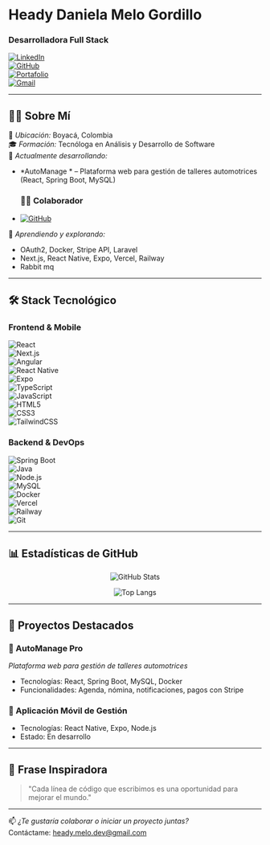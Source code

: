 # Heady Daniela Melo Gordillo  
### Desarrolladora Full Stack  

[![LinkedIn](https://img.shields.io/badge/LinkedIn-0A66C2?style=for-the-badge&logo=linkedin&logoColor=white)](https://www.linkedin.com/in/heady-daniela-melo-gordillo-381855363/)  
[![GitHub](https://img.shields.io/badge/GitHub-181717?style=for-the-badge&logo=github&logoColor=white)](https://github.com/headydaniela)  
[![Portafolio](https://img.shields.io/badge/Portafolio-FF5722?style=for-the-badge&logo=google-chrome&logoColor=white)](https://tu-portafolio.com)  
[![Gmail](https://img.shields.io/badge/Gmail-EA4335?style=for-the-badge&logo=gmail&logoColor=white)](mailto:heady.melo.dev@gmail.com)  

---

## 👩‍💻 Sobre Mí

📍 *Ubicación:* Boyacá, Colombia  
🎓 *Formación:* Tecnóloga en Análisis y Desarrollo de Software  
🚀 *Actualmente desarrollando:*  
- *AutoManage * – Plataforma web para gestión de talleres automotrices (React, Spring Boot, MySQL)
  ### 👩‍💻 Colaborador
- [![GitHub](https://img.shields.io/badge/GitHub-181717?style=for-the-badge&logo=github&logoColor=white)](https://github.com/esteban225) 

🧠 *Aprendiendo y explorando:*  
- OAuth2, Docker, Stripe API, Laravel  
- Next.js, React Native, Expo, Vercel, Railway
- Rabbit mq

---

## 🛠 Stack Tecnológico

### Frontend & Mobile  
![React](https://img.shields.io/badge/React-61DAFB?style=flat-square&logo=react&logoColor=black)  
![Next.js](https://img.shields.io/badge/Next.js-000000?style=flat-square&logo=next.js&logoColor=white)  
![Angular](https://img.shields.io/badge/Angular-DD0031?style=flat-square&logo=angular&logoColor=white)  
![React Native](https://img.shields.io/badge/React_Native-61DAFB?style=flat-square&logo=react&logoColor=black)  
![Expo](https://img.shields.io/badge/Expo-000020?style=flat-square&logo=expo&logoColor=white)  
![TypeScript](https://img.shields.io/badge/TypeScript-3178C6?style=flat-square&logo=typescript&logoColor=white)  
![JavaScript](https://img.shields.io/badge/JavaScript-F7DF1E?style=flat-square&logo=javascript&logoColor=black)  
![HTML5](https://img.shields.io/badge/HTML5-E34F26?style=flat-square&logo=html5&logoColor=white)  
![CSS3](https://img.shields.io/badge/CSS3-1572B6?style=flat-square&logo=css3&logoColor=white)  
![TailwindCSS](https://img.shields.io/badge/TailwindCSS-06B6D4?style=flat-square&logo=tailwind-css&logoColor=white)  

### Backend & DevOps  
![Spring Boot](https://img.shields.io/badge/Spring_Boot-6DB33F?style=flat-square&logo=spring-boot&logoColor=white)  
![Java](https://img.shields.io/badge/Java-007396?style=flat-square&logo=java&logoColor=white)  
![Node.js](https://img.shields.io/badge/Node.js-339933?style=flat-square&logo=node.js&logoColor=white)  
![MySQL](https://img.shields.io/badge/MySQL-4479A1?style=flat-square&logo=mysql&logoColor=white)  
![Docker](https://img.shields.io/badge/Docker-2496ED?style=flat-square&logo=docker&logoColor=white)  
![Vercel](https://img.shields.io/badge/Vercel-000000?style=flat-square&logo=vercel&logoColor=white)  
![Railway](https://img.shields.io/badge/Railway-0B0D0E?style=flat-square&logo=railway&logoColor=white)  
![Git](https://img.shields.io/badge/Git-F05032?style=flat-square&logo=git&logoColor=white)  

---

## 📊 Estadísticas de GitHub

<p align="center">
  <img src="https://github-readme-stats.vercel.app/api?username=headydaniela&show_icons=true&theme=radical&count_private=true" alt="GitHub Stats" />
</p>
<p align="center">
  <img src="https://github-readme-stats.vercel.app/api/top-langs/?username=headydaniela&layout=compact&theme=radical" alt="Top Langs" />
</p>

---

## 🚀 Proyectos Destacados

### 🔧 AutoManage Pro  
*Plataforma web para gestión de talleres automotrices*  
- Tecnologías: React, Spring Boot, MySQL, Docker  
- Funcionalidades: Agenda, nómina, notificaciones, pagos con Stripe  

### 📱 Aplicación Móvil de Gestión  
- Tecnologías: React Native, Expo, Node.js  
- Estado: En desarrollo  

---

## 📌 Frase Inspiradora  

> "Cada línea de código que escribimos es una oportunidad para mejorar el mundo."

---

📫 *¿Te gustaría colaborar o iniciar un proyecto juntas?*  
Contáctame: [heady.melo.dev@gmail.com](mailto:heady.melo.dev@gmail.com)
